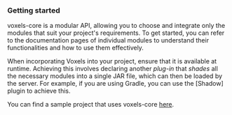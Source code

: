 ### Getting started

voxels-core is a modular API, allowing you to choose and integrate only the modules
that suit your project's requirements. To get started, you can refer to the
documentation pages of individual modules to understand their functionalities
and how to use them effectively.

When incorporating Voxels into your project, ensure that it is available at runtime.
Achieving this involves declaring another _plug-in_ that _shades_ all the necessary
modules into a single JAR file, which can then be loaded by the server. For example,
if you are using Gradle, you can use the [Shadow] plugin to achieve this.

You can find a sample project that uses voxels-core [here].

[here]: https://github.com/WarpedVoxels/voxels-core/tree/main/samples
